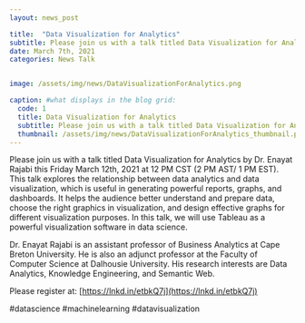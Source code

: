 ```yaml
---
layout: news_post

title:  "Data Visualization for Analytics"
subtitle: Please join us with a talk titled Data Visualization for Analytics by Dr. Enayat Rajabi this Friday March 12th, 2021 at 12 PM CST (2 PM AST/ 1 PM EST).
date: March 7th, 2021
categories: News Talk


image: /assets/img/news/DataVisualizationForAnalytics.png

caption: #what displays in the blog grid:
  code: 1
  title: Data Visualization for Analytics
  subtitle: Please join us with a talk titled Data Visualization for Analytics by Dr. Enayat Rajabi
  thumbnail: /assets/img/news/DataVisualizationForAnalytics_thumbnail.png
---
```


Please join us with a talk titled Data Visualization for Analytics by Dr. Enayat Rajabi this Friday March 12th, 2021 at 12 PM CST (2 PM AST/ 1 PM EST). This talk explores the relationship between data analytics and data visualization, which is useful in generating powerful reports, graphs, and dashboards. It helps the audience better understand and prepare data, choose the right graphics in visualization, and design effective graphs for different visualization purposes. In this talk, we will use Tableau as a powerful visualization software in data science.

Dr. Enayat Rajabi is an assistant professor of Business Analytics at Cape Breton University. He is also an adjunct professor at the Faculty of Computer Science at Dalhousie University. His research interests are Data Analytics, Knowledge Engineering, and Semantic Web.

Please register at: [https://lnkd.in/etbkQ7j](https://lnkd.in/etbkQ7j)


#datascience #machinelearning #datavisualization